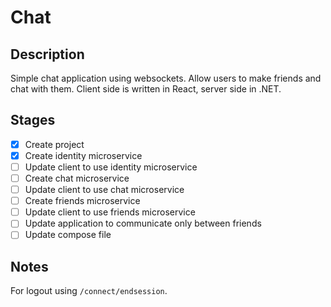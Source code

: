 ﻿# Chat

## Description

Simple chat application using websockets.
Allow users to make friends and chat with them.
Client side is written in React, server side in .NET.

## Stages

- [x] Create project
- [x] Create identity microservice
- [ ] Update client to use identity microservice
- [ ] Create chat microservice
- [ ] Update client to use chat microservice
- [ ] Create friends microservice
- [ ] Update client to use friends microservice
- [ ] Update application to communicate only between friends
- [ ] Update compose file

## Notes

For logout using `/connect/endsession`.
